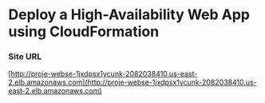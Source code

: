 # Deploy a High-Availability Web App using CloudFormation

### Site URL

[http://proje-webse-1jxdpsx1ycunk-2082038410.us-east-2.elb.amazonaws.com](http://proje-webse-1jxdpsx1ycunk-2082038410.us-east-2.elb.amazonaws.com)
